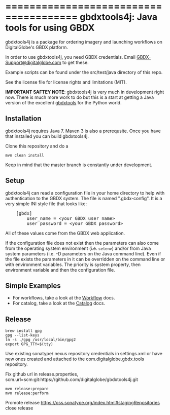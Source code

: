 ======================================
gbdxtools4j: Java tools for using GBDX
======================================

gbdxtools4j is a package for ordering imagery and launching workflows on DigitalGlobe's GBDX platform.

In order to use gbdxtools4j, you need GBDX credentials. Email GBDX-Support@digitalglobe.com to get these.

Example scripts can be found under the src/test/java directory of this repo.

See the license file for license rights and limitations (MIT).

**IMPORTANT SAFTEY NOTE**: gbdxtools4j is very much in development right now.  There is much more work to
do but this is a start at getting a Java version of the excellent <a href="https://github.com/DigitalGlobe/gbdxtools">gbdxtools</a>
for the Python world.


## Installation

gbdxtools4j requires Java 7.  Maven 3 is also a prerequsite.  Once you have
that installed you can build gbdxtools4j.

Clone this repository and do a

    mvn clean install

Keep in mind that the master branch is constantly under development. 

## Setup

gbdxtools4j can read a configuration file in your home directory to help with authentication
to the GBDX system.  The file is named ".gbdx-config".  It is a very simple INI style
 file that looks like:
<pre>
    [gbdx]
        user_name = &lt;your GBDX user name&gt;
        user_password = &lt;your GBDX password&gt;
</pre>

All of these values come from the GBDX web application.

If the configuration file does not exist then the parameters can also come from
the operating system environment (i.e. <code>setenv</code>) and/or from Java system
parameters (i.e. -D parameters on the Java command line).  Even if the file exists
the parameters in it can be overridden on the command line or with environment variables.
The priority is system property, then environment variable and then the configuration file.

## Simple Examples

<ul>
<li> For workflows, take a look at the <a href="docs/workflow.md">Workflow</a> docs.
<li> For catalog, take a look at the <a href="docs/catalog.md">Catalog</a> docs.
</ul>


## Release
```
brew install gpg
gpg --list-keys
ln -s ./gpg /usr/local/bin/gpg2
export GPG_TTY=$(tty)
```
Use existing sonatype/ nexus repository credentials in settings.xml or have new ones created and attached to the 
com.digitalglobe.gbdx.tools repository.

Fix github url in release.properties, scm.url=scm\:git\:https\://github.com/digitalglobe/gbdxtools4j.git
```
mvn release:prepare
mvn release:perform
```

Promote release
https://oss.sonatype.org/index.html#stagingRepositories
close
release
